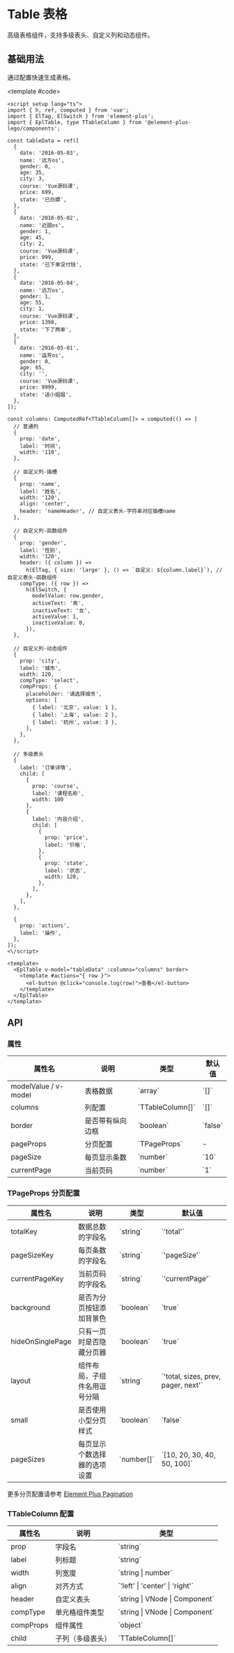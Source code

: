 # Table 表格

高级表格组件，支持多级表头、自定义列和动态组件。

## 基础用法

通过配置快速生成表格。

<script setup>
import { h, ref, computed } from 'vue';
import { ElTag, ElSwitch } from 'element-plus';

const tableData = ref([
  {
    date: '2016-05-03',
    name: '远方os',
    gender: 0,
    age: 35,
    city: 3,
    course: 'Vue源码课',
    price: 699,
    state: '已白嫖',
  },
  {
    date: '2016-05-02',
    name: '近圆os',
    gender: 1,
    age: 45,
    city: 2,
    course: 'Vue源码课',
    price: 999,
    state: '已下单没付钱',
  },
  {
    date: '2016-05-04',
    name: '远万os',
    gender: 1,
    age: 55,
    city: 1,
    course: 'Vue源码课',
    price: 1398,
    state: '下了两单',
  },
  {
    date: '2016-05-01',
    name: '运芳os',
    gender: 0,
    age: 65,
    city: '',
    course: 'Vue源码课',
    price: 9999,
    state: '送小姐姐',
  },
]);

const columns = computed(() => [
  // 普通列
  {
    prop: 'date',
    label: '时间',
    width: '110',
  },

  // 自定义列-插槽
  {
    prop: 'name',
    label: '姓名',
    width: '120',
    align: 'center',
    header: 'nameHeader', // 自定义表头-字符串对应插槽name
  },

  // 自定义列-函数组件
  {
    prop: 'gender',
    label: '性别',
    width: '120',
    header: ({ column }) =>
      h(ElTag, { size: 'large' }, () => `自定义: ${column.label}`), // 自定义表头-函数组件
    compType: ({ row }) =>
      h(ElSwitch, {
        modelValue: row.gender,
        activeText: '男',
        inactiveText: '女',
        activeValue: 1,
        inactiveValue: 0,
      }),
  },

  // 自定义列-动态组件
  {
    prop: 'city',
    label: '城市',
    width: 120,
    compType: 'select',
    compProps: {
      placeholder: '请选择城市',
      options: [
        { label: '北京', value: 1 },
        { label: '上海', value: 2 },
        { label: '杭州', value: 3 },
      ],
    },
  },

  // 多级表头
  {
    label: '订单详情',
    child: [
      {
        prop: 'course',
        label: '课程名称',
        width: 100
      },
      {
        label: '内容介绍',
        child: [
          {
            prop: 'price',
            label: '价格',
          },
          {
            prop: 'state',
            label: '状态',
            width: 120,
          },
        ],
      },
    ],
  },

  {
    prop: 'actions',
    label: '操作',
  },
]);
</script>

<Demo>
  <EplTable v-model="tableData" :columns="columns" border>
    <template #name="{ row }">
      <el-tag type="success" size="large">{{ row.name }}</el-tag>
    </template>
    <template #nameHeader="{ column }">自定义: {{ column.label }}</template>
    <template #actions="{ row }">
      <el-button @click="console.log(row)">查看</el-button>
    </template>
  </EplTable>
  
  <template #code>

```vue
<script setup lang="ts">
import { h, ref, computed } from 'vue';
import { ElTag, ElSwitch } from 'element-plus';
import { EplTable, type TTableColumn } from '@element-plus-lego/components';

const tableData = ref([
  {
    date: '2016-05-03',
    name: '远方os',
    gender: 0,
    age: 35,
    city: 3,
    course: 'Vue源码课',
    price: 699,
    state: '已白嫖',
  },
  {
    date: '2016-05-02',
    name: '近圆os',
    gender: 1,
    age: 45,
    city: 2,
    course: 'Vue源码课',
    price: 999,
    state: '已下单没付钱',
  },
  {
    date: '2016-05-04',
    name: '远万os',
    gender: 1,
    age: 55,
    city: 1,
    course: 'Vue源码课',
    price: 1398,
    state: '下了两单',
  },
  {
    date: '2016-05-01',
    name: '运芳os',
    gender: 0,
    age: 65,
    city: '',
    course: 'Vue源码课',
    price: 9999,
    state: '送小姐姐',
  },
]);

const columns: ComputedRef<TTableColumn[]> = computed(() => [
  // 普通列
  {
    prop: 'date',
    label: '时间',
    width: '110',
  },

  // 自定义列-插槽
  {
    prop: 'name',
    label: '姓名',
    width: '120',
    align: 'center',
    header: 'nameHeader', // 自定义表头-字符串对应插槽name
  },

  // 自定义列-函数组件
  {
    prop: 'gender',
    label: '性别',
    width: '120',
    header: ({ column }) =>
      h(ElTag, { size: 'large' }, () => `自定义: ${column.label}`), // 自定义表头-函数组件
    compType: ({ row }) =>
      h(ElSwitch, {
        modelValue: row.gender,
        activeText: '男',
        inactiveText: '女',
        activeValue: 1,
        inactiveValue: 0,
      }),
  },

  // 自定义列-动态组件
  {
    prop: 'city',
    label: '城市',
    width: 120,
    compType: 'select',
    compProps: {
      placeholder: '请选择城市',
      options: [
        { label: '北京', value: 1 },
        { label: '上海', value: 2 },
        { label: '杭州', value: 3 },
      ],
    },
  },

  // 多级表头
  {
    label: '订单详情',
    child: [
      {
        prop: 'course',
        label: '课程名称',
        width: 100
      },
      {
        label: '内容介绍',
        child: [
          {
            prop: 'price',
            label: '价格',
          },
          {
            prop: 'state',
            label: '状态',
            width: 120,
          },
        ],
      },
    ],
  },

  {
    prop: 'actions',
    label: '操作',
  },
]);
<\/script>

<template>
  <EplTable v-model="tableData" :columns="columns" border>
    <template #actions="{ row }">
      <el-button @click="console.log(row)">查看</el-button>
    </template>
  </EplTable>
</template>
```

  </template>
</Demo>

## API

### 属性

| 属性名               | 说明             | 类型               | 默认值    |
| -------------------- | ---------------- | ------------------ | --------- |
| modelValue / v-model | 表格数据         | \`array\`          | \`[]\`    |
| columns              | 列配置           | \`TTableColumn[]\` | \`[]\`    |
| border               | 是否带有纵向边框 | \`boolean\`        | \`false\` |
| pageProps            | 分页配置         | \`TPageProps\`     | -         |
| pageSize             | 每页显示条数     | \`number\`         | \`10\`    |
| currentPage          | 当前页码         | \`number\`         | \`1\`     |

### TPageProps 分页配置

| 属性名           | 说明                         | 类型         | 默认值                                |
| ---------------- | ---------------------------- | ------------ | ------------------------------------- |
| totalKey         | 数据总数的字段名             | \`string\`   | \`'total'\`                           |
| pageSizeKey      | 每页条数的字段名             | \`string\`   | \`'pageSize'\`                        |
| currentPageKey   | 当前页码的字段名             | \`string\`   | \`'currentPage'\`                     |
| background       | 是否为分页按钮添加背景色     | \`boolean\`  | \`true\`                              |
| hideOnSinglePage | 只有一页时是否隐藏分页器     | \`boolean\`  | \`true\`                              |
| layout           | 组件布局，子组件名用逗号分隔 | \`string\`   | \`'total, sizes, prev, pager, next'\` |
| small            | 是否使用小型分页样式         | \`boolean\`  | \`false\`                             |
| pageSizes        | 每页显示个数选择器的选项设置 | \`number[]\` | \`[10, 20, 30, 40, 50, 100]\`         |

更多分页配置请参考 [Element Plus Pagination](https://element-plus.org/zh-CN/component/pagination.html)

### TTableColumn 配置

| 属性名    | 说明             | 类型                                      |
| --------- | ---------------- | ----------------------------------------- |
| prop      | 字段名           | \`string\`                                |
| label     | 列标题           | \`string\`                                |
| width     | 列宽度           | \`string &#124; number\`                  |
| align     | 对齐方式         | \`'left' &#124; 'center' &#124; 'right'\` |
| header    | 自定义表头       | \`string &#124; VNode &#124; Component\`  |
| compType  | 单元格组件类型   | \`string &#124; VNode &#124; Component\`  |
| compProps | 组件属性         | \`object\`                                |
| child     | 子列（多级表头） | \`TTableColumn[]\`                        |

